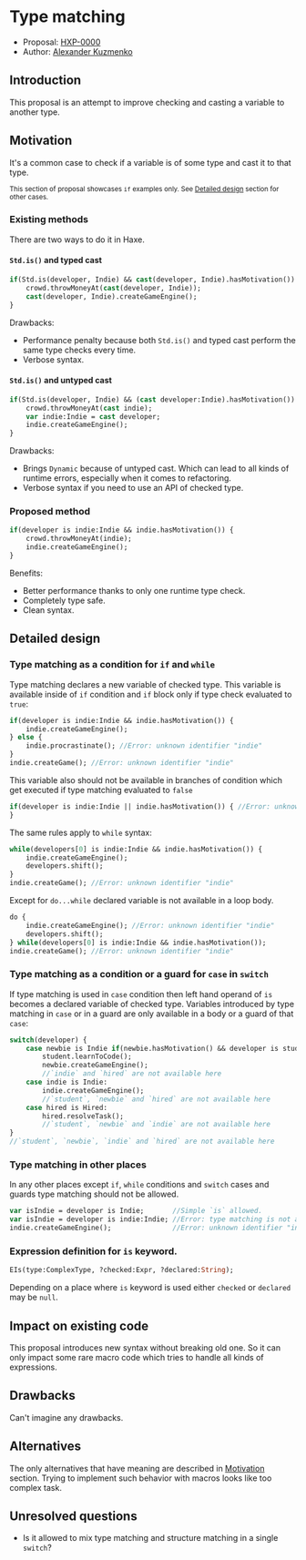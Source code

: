 # Type matching

* Proposal: [HXP-0000](0000-type-matching.md)
* Author: [Alexander Kuzmenko](https://github.com/RealyUniqueName)

## Introduction

This proposal is an attempt to improve checking and casting a variable to another type.

## Motivation

It's a common case to check if a variable is of some type and cast it to that type.

<sub>This section of proposal showcases `if` examples only. See [Detailed design](#Detailed-design) section for other cases.</sub>

### Existing methods

There are two ways to do it in Haxe.

#### `Std.is()` and typed cast

```haxe
if(Std.is(developer, Indie) && cast(developer, Indie).hasMotivation()) {
	crowd.throwMoneyAt(cast(developer, Indie));
	cast(developer, Indie).createGameEngine();
}
```
Drawbacks: 
* Performance penalty because both `Std.is()` and typed cast perform the same type checks every time.
* Verbose syntax.

#### `Std.is()` and untyped cast

```haxe
if(Std.is(developer, Indie) && (cast developer:Indie).hasMotivation()) {	
	crowd.throwMoneyAt(cast indie);
	var indie:Indie = cast developer;
	indie.createGameEngine();
}
```
Drawbacks: 
* Brings `Dynamic` because of untyped cast. Which can lead to all kinds of runtime errors, especially when it comes to refactoring.
* Verbose syntax if you need to use an API of checked type.

### Proposed method

```haxe
if(developer is indie:Indie && indie.hasMotivation()) {
	crowd.throwMoneyAt(indie);
	indie.createGameEngine();
}
```
Benefits: 
* Better performance thanks to only one runtime type check.
* Completely type safe.
* Clean syntax.

## Detailed design

### Type matching as a condition for `if` and `while`

Type matching declares a new variable of checked type. This variable is available inside of `if` condition and `if` block only if type check evaluated to `true`:
```haxe
if(developer is indie:Indie && indie.hasMotivation()) {
	indie.createGameEngine();
} else {
	indie.procrastinate(); //Error: unknown identifier "indie"
}
indie.createGame(); //Error: unknown identifier "indie"
```
This variable also should not be available in branches of condition which get executed if type matching evaluated to `false`
```haxe
if(developer is indie:Indie || indie.hasMotivation()) {	//Error: unknown identifier "indie"
}
```
The same rules apply to `while` syntax:
```haxe
while(developers[0] is indie:Indie && indie.hasMotivation()) {
	indie.createGameEngine();
	developers.shift();
}
indie.createGame(); //Error: unknown identifier "indie"
```
Except for `do...while` declared variable is not available in a loop body.
```haxe
do {
	indie.createGameEngine(); //Error: unknown identifier "indie"
	developers.shift();
} while(developers[0] is indie:Indie && indie.hasMotivation());
indie.createGame(); //Error: unknown identifier "indie"
```

### Type matching as a condition or a guard for `case` in `switch`

If type matching is used in `case` condition then left hand operand of `is` becomes a declared variable of checked type.
Variables introduced by type matching in `case` or in a guard are only available in a body or a guard of that `case`:

```haxe
switch(developer) {
	case newbie is Indie if(newbie.hasMotivation() && developer is student:Student):
		student.learnToCode();
		newbie.createGameEngine();
		//`indie` and `hired` are not available here
	case indie is Indie:
		indie.createGameEngine();
		//`student`, `newbie` and `hired` are not available here
	case hired is Hired:
		hired.resolveTask();
		//`student`, `newbie` and `indie` are not available here
}
//`student`, `newbie`, `indie` and `hired` are not available here
```

### Type matching in other places

In any other places except `if`, `while` conditions and `switch` cases and guards type matching should not be allowed.
```haxe
var isIndie = developer is Indie;       //Simple `is` allowed.
var isIndie = developer is indie:Indie; //Error: type matching is not allowed here.
indie.createGameEngine();               //Error: unknown identifier "indie".
```

### Expression definition for `is` keyword.

```haxe
EIs(type:ComplexType, ?checked:Expr, ?declared:String);
```
Depending on a place where `is` keyword is used either `checked` or `declared` may be `null`.

## Impact on existing code

This proposal introduces new syntax without breaking old one. So it can only impact some rare macro code which tries to handle all kinds of expressions.

## Drawbacks

Can't imagine any drawbacks.

## Alternatives

The only alternatives that have meaning are described in [Motivation](#Motivation) section.
Trying to implement such behavior with macros looks like too complex task.

## Unresolved questions

* Is it allowed to mix type matching and structure matching in a single `switch`?

